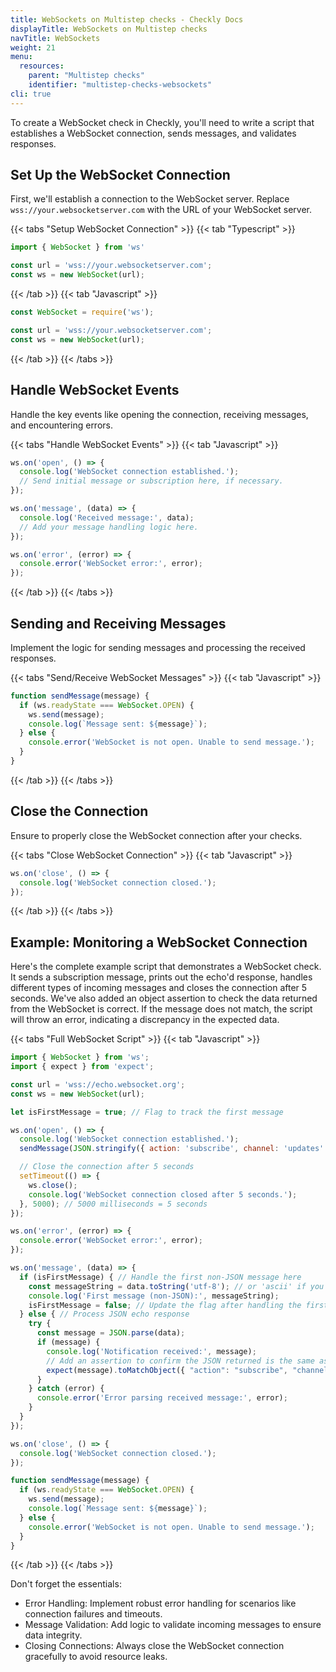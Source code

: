 ```yaml
---
title: WebSockets on Multistep checks - Checkly Docs
displayTitle: WebSockets on Multistep checks
navTitle: WebSockets
weight: 21
menu:
  resources:
    parent: "Multistep checks"
    identifier: "multistep-checks-websockets"
cli: true
---
```


To create a WebSocket check in Checkly, you'll need to write a script that establishes a WebSocket connection, sends messages, and validates responses.

## Set Up the WebSocket Connection
First, we'll establish a connection to the WebSocket server. Replace `wss://your.websocketserver.com` with the URL of your WebSocket server.

{{< tabs "Setup WebSocket Connection" >}}
{{< tab "Typescript" >}}
```ts {title="websocket.spec.ts"}
import { WebSocket } from 'ws'

const url = 'wss://your.websocketserver.com';
const ws = new WebSocket(url);
```
{{< /tab >}}
{{< tab "Javascript" >}}
```js {title="websocket.spec.js"}
const WebSocket = require('ws');

const url = 'wss://your.websocketserver.com';
const ws = new WebSocket(url);
```
{{< /tab >}}
{{< /tabs >}}

## Handle WebSocket Events
Handle the key events like opening the connection, receiving messages, and encountering errors.

{{< tabs "Handle WebSocket Events" >}}
{{< tab "Javascript" >}}
```js
ws.on('open', () => {
  console.log('WebSocket connection established.');
  // Send initial message or subscription here, if necessary.
});

ws.on('message', (data) => {
  console.log('Received message:', data);
  // Add your message handling logic here.
});

ws.on('error', (error) => {
  console.error('WebSocket error:', error);
});
```
{{< /tab >}}
{{< /tabs >}}

## Sending and Receiving Messages
Implement the logic for sending messages and processing the received responses.

{{< tabs "Send/Receive WebSocket Messages" >}}
{{< tab "Javascript" >}}
```js
function sendMessage(message) {
  if (ws.readyState === WebSocket.OPEN) {
    ws.send(message);
    console.log(`Message sent: ${message}`);
  } else {
    console.error('WebSocket is not open. Unable to send message.');
  }
}
```
{{< /tab >}}
{{< /tabs >}}


## Close the Connection
Ensure to properly close the WebSocket connection after your checks.

{{< tabs "Close WebSocket Connection" >}}
{{< tab "Javascript" >}}
```js
ws.on('close', () => {
  console.log('WebSocket connection closed.');
});
```
{{< /tab >}}
{{< /tabs >}}

## Example: Monitoring a WebSocket Connection
Here's the complete example script that demonstrates a WebSocket check. It sends a subscription message, prints out the echo'd response, handles different types of incoming messages and closes the connection after 5 seconds. We've also added an object assertion to check the data returned from the WebSocket is correct. If the message does not match, the script will throw an error, indicating a discrepancy in the expected data.

{{< tabs "Full WebSocket Script" >}}
{{< tab "Javascript" >}}
```js
import { WebSocket } from 'ws';
import { expect } from 'expect';

const url = 'wss://echo.websocket.org';
const ws = new WebSocket(url);

let isFirstMessage = true; // Flag to track the first message

ws.on('open', () => {
  console.log('WebSocket connection established.');
  sendMessage(JSON.stringify({ action: 'subscribe', channel: 'updates' }));

  // Close the connection after 5 seconds
  setTimeout(() => {
    ws.close();
    console.log('WebSocket connection closed after 5 seconds.');
  }, 5000); // 5000 milliseconds = 5 seconds
});

ws.on('error', (error) => {
  console.error('WebSocket error:', error);
});

ws.on('message', (data) => {
  if (isFirstMessage) { // Handle the first non-JSON message here
    const messageString = data.toString('utf-8'); // or 'ascii' if you know it's ASCII
    console.log('First message (non-JSON):', messageString);
    isFirstMessage = false; // Update the flag after handling the first message
  } else { // Process JSON echo response
    try {
      const message = JSON.parse(data);
      if (message) {
        console.log('Notification received:', message);
        // Add an assertion to confirm the JSON returned is the same as what we sent
        expect(message).toMatchObject({ "action": "subscribe", "channel": "updates" })
      }
    } catch (error) {
      console.error('Error parsing received message:', error);
    }
  }
});

ws.on('close', () => {
  console.log('WebSocket connection closed.');
});

function sendMessage(message) {
  if (ws.readyState === WebSocket.OPEN) {
    ws.send(message);
    console.log(`Message sent: ${message}`);
  } else {
    console.error('WebSocket is not open. Unable to send message.');
  }
}
```
{{< /tab >}}
{{< /tabs >}}

Don't forget the essentials:

- Error Handling: Implement robust error handling for scenarios like connection failures and timeouts.
- Message Validation: Add logic to validate incoming messages to ensure data integrity.
- Closing Connections: Always close the WebSocket connection gracefully to avoid resource leaks.
